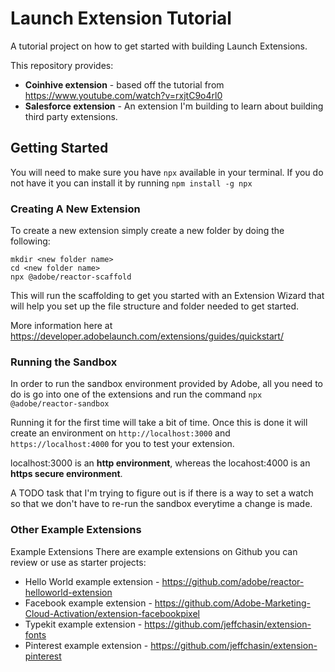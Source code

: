 # Launch Extension Tutorial

A tutorial project on how to get started with building Launch Extensions.

This repository provides:
* **Coinhive extension** - based off the tutorial from https://www.youtube.com/watch?v=rxjtC9o4rl0
* **Salesforce extension** - An extension I'm building to learn about building third party extensions.

## Getting Started

You will need to make sure you have `npx` available in your terminal. If you do not have it you can install it by running `npm install -g npx`

### Creating A New Extension

To create a new extension simply create a new folder by doing the following:

```
mkdir <new folder name>
cd <new folder name>
npx @adobe/reactor-scaffold
```
This will run the scaffolding to get you started with an Extension Wizard that will help you set up the file structure and folder needed to get started.

More information here at https://developer.adobelaunch.com/extensions/guides/quickstart/

### Running the Sandbox

In order to run the sandbox environment provided by Adobe, all you need to do is go into one of the extensions and run the command `npx @adobe/reactor-sandbox`

Running it for the first time will take a bit of time. Once this is done it will create an environment on `http://localhost:3000` and `https://localhost:4000` for you to test your extension.

localhost:3000 is an **http environment**, whereas the locahost:4000 is an **https secure environment**.

A TODO task that I'm trying to figure out is if there is a way to set a watch so that we don't have to re-run the sandbox everytime a change is made.

### Other Example Extensions

Example Extensions
There are example extensions on Github you can review or use as starter projects:

* Hello World example extension - https://github.com/adobe/reactor-helloworld-extension
* Facebook example extension - https://github.com/Adobe-Marketing-Cloud-Activation/extension-facebookpixel
* Typekit example extension - https://github.com/jeffchasin/extension-fonts
* Pinterest example extension - https://github.com/jeffchasin/extension-pinterest




